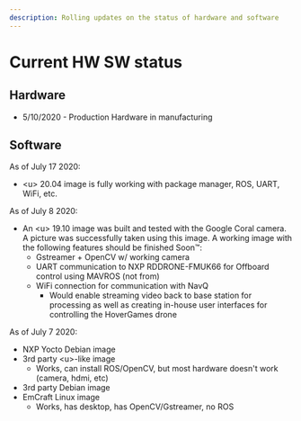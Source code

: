 ```yaml
---
description: Rolling updates on the status of hardware and software
---
```


# Current HW SW status

## Hardware

* 5/10/2020 - Production Hardware in manufacturing

## Software

As of July 17 2020:

* &lt;u&gt; 20.04 image is fully working with package manager, ROS, UART, WiFi, etc.

As of July 8 2020:

* An &lt;u&gt; 19.10 image was built and tested with the Google Coral camera. A picture was successfully taken using this image. A working image with the following features should be finished Soon™:
  * Gstreamer + OpenCV w/ working camera
  * UART communication to NXP RDDRONE-FMUK66 for Offboard control using MAVROS \(not from\)
  * WiFi connection for communication with NavQ
    * Would enable streaming video back to base station for processing as well as creating in-house user interfaces for controlling the HoverGames drone

As of July 7 2020:

* NXP Yocto Debian image 
* 3rd party &lt;u&gt;-like image
  * Works, can install ROS/OpenCV, but most hardware doesn't work \(camera, hdmi, etc\)
* 3rd party Debian image
* EmCraft Linux image
  * Works, has desktop, has OpenCV/Gstreamer, no ROS 

